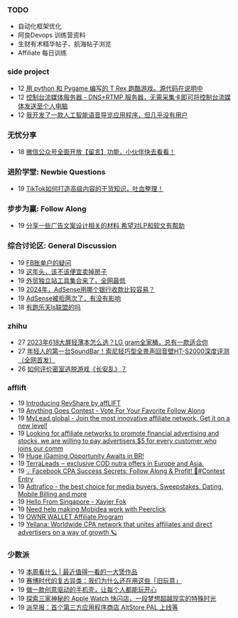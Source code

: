 ### TODO
-  自动化框架优化
-  阿良Devops 训练营资料
-  生财有术精华帖子、航海帖子浏览
-  Affiliate 每日训练

### side project
<!-- sideproject:START -->
-  12 [用 python 和 Pygame 编写的 T Rex 跑酷游戏。源代码在说明中](https://www.youtube.com/watch?v=pZySIXSelCA)
-  12 [控制台流媒体服务器 - DNS+RTMP 服务器，无需采集卡即可将控制台流媒体发送至个人电脑](https://github.com/Aioros/console-streaming-server)
-  12 [我开发了一款人工智能语音导览应用程序，但几乎没有用户](https://www.reddit.com/r/SideProject/comments/18gpp0e/ive_built_an_ai_audio_tour_app_but_have_almost_no/)<!-- sideproject:END -->


### 无忧分享
<!-- ruyo:START -->
-  18 [微信公众号全面开放【留言】功能，小伙伴快去看看！](https://51.ruyo.net/18651.html)<!-- ruyo:END -->

### 进阶学堂: Newbie Questions
<!-- advertcn1:START -->
-  19 [TikTok如何打造高级内容的干货知识，吐血整理！](https://www.advertcn.com/thread-114749-1-1.html)<!-- advertcn1:END -->

### 步步为赢: Follow Along
<!-- advertcn2:START -->
-  19 [分享一些广告文案设计相关的材料 希望对LP和软文有帮助](https://www.advertcn.com/thread-114753-1-1.html)<!-- advertcn2:END -->

### 综合讨论区: General Discussion
<!-- advertcn3:START -->
-  19 [FB账单户的疑问](https://www.advertcn.com/thread-114756-1-1.html)
-  19 [这年头，该不该便宜卖掉房子](https://www.advertcn.com/thread-114754-1-1.html)
-  19 [外贸独立站工具集合来了，全网最低](https://www.advertcn.com/thread-114750-1-1.html)
-  19 [2024年，AdSense用哪个银行收款比较容易？](https://www.advertcn.com/thread-114745-1-1.html)
-  19 [AdSense被拒两次了，有没有影响](https://www.advertcn.com/thread-114744-1-1.html)
-  18 [有跑乐天ls联盟的吗](https://www.advertcn.com/thread-114742-1-1.html)<!-- advertcn3:END -->


### zhihu
<!-- zhihu:START -->
-  27 [2023年618大屏轻薄本怎么选？LG gram全家桶，总有一款适合你](http://zhuanlan.zhihu.com/p/632641888?utm_campaign=rss&utm_medium=rss&utm_source=rss&utm_content=title)
-  27 [年轻人的第一台SoundBar！索尼轻巧型全景声回音壁HT-S2000深度评测（全网首发）](http://zhuanlan.zhihu.com/p/630990296?utm_campaign=rss&utm_medium=rss&utm_source=rss&utm_content=title)
-  26 [如何评价密室逃脱游戏《长安乱》？](http://www.zhihu.com/question/563950552/answer/3045961312?utm_campaign=rss&utm_medium=rss&utm_source=rss&utm_content=title)<!-- zhihu:END -->

### afflift
<!-- afflift:START -->
-  19 [Introducing RevShare by affLIFT](https://afflift.com/f/threads/introducing-revshare-by-afflift.11814/)
-  19 [Anything Goes Contest - Vote For Your Favorite Follow Along](https://afflift.com/f/threads/anything-goes-contest-vote-for-your-favorite-follow-along.12951/)
-  19 [MyLead.global - Join the most innovative affiliate network. Get it on a new level!](https://afflift.com/f/threads/mylead-global-join-the-most-innovative-affiliate-network-get-it-on-a-new-level.2151/)
-  19 [Looking for affiliate networks to promote financial advertising and stocks, we are willing to pay advertisers $5 for every customer who joins our comm](https://afflift.com/f/threads/looking-for-affiliate-networks-to-promote-financial-advertising-and-stocks-we-are-willing-to-pay-advertisers-5-for-every-customer-who-joins-our-comm.13002/)
-  19 [Huge iGaming Opportunity Awaits in BR!](https://afflift.com/f/threads/huge-igaming-opportunity-awaits-in-br.13005/)
-  19 [TerraLeads ‒ exclusive COD nutra offers in Europe and Asia.](https://afflift.com/f/threads/terraleads-%E2%80%92-exclusive-cod-nutra-offers-in-europe-and-asia.3287/)
-  19 [💡 Facebook CPA Success Secrets: Follow Along &amp; Profit! 💸#Contest Entry](https://afflift.com/f/threads/%F0%9F%92%A1-facebook-cpa-success-secrets-follow-along-profit-%F0%9F%92%B8-contest-entry.12886/)
-  19 [Adtrafico - the best choice for media buyers. Sweepstakes, Dating, Mobile Billing and more](https://afflift.com/f/threads/adtrafico-the-best-choice-for-media-buyers-sweepstakes-dating-mobile-billing-and-more.4312/)
-  19 [Hello From Singapore - Xavier Fok](https://afflift.com/f/threads/hello-from-singapore-xavier-fok.13003/)
-  19 [Need help making Mobidea work with Peerclick](https://afflift.com/f/threads/need-help-making-mobidea-work-with-peerclick.10009/)
-  19 [OWNR WALLET Affiliate Program](https://afflift.com/f/threads/ownr-wallet-affiliate-program.9733/)
-  19 [Yellana: Worldwide CPA network that unites affiliates and direct advertisers on a way of growth 🪐](https://afflift.com/f/threads/yellana-worldwide-cpa-network-that-unites-affiliates-and-direct-advertisers-on-a-way-of-growth-%F0%9F%AA%90.10512/)<!-- afflift:END -->

### 少数派
<!-- sspai:START -->
-  19 [本周看什么 | 最近值得一看的一大煲作品](https://sspai.com/post/88196)
-  19 [赛博时代的复古异类：我们为什么还在用这些「旧玩意」](https://sspai.com/post/88186)
-  19 [做一款创意驱动的手机壳，让每个人都能玩开心](https://sspai.com/post/88188)
-  19 [探索三家神秘的 Apple Watch 快闪店，一段梦想超越现实的特殊时光](https://sspai.com/post/88132)
-  19 [派早报：首个第三方应用程序商店 AltStore PAL 上线等](https://sspai.com/post/88182)<!-- sspai:END -->
